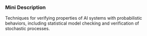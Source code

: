 ### Mini Description

Techniques for verifying properties of AI systems with probabilistic behaviors, including statistical model checking and verification of stochastic processes.
